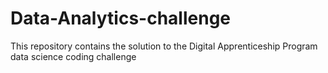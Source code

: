# Data-Analytics-challenge
This repository contains the solution to the Digital Apprenticeship Program data science coding challenge
